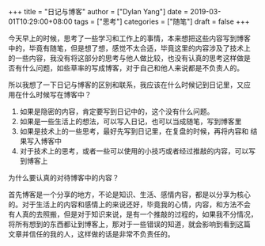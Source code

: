 +++
title = "日记与博客"
author = ["Dylan Yang"]
date = 2019-03-01T10:29:00+08:00
tags = ["思考"]
categories = ["随笔"]
draft = false
+++

今天早上的时候，思考了一些学习和工作上的事情，本来想把这些内容写到博客
中的，毕竟有随笔，但是想了想，感觉不太合适，毕竟这里的内容涉及了技术上
的一些内容，我没有将这部分的思考与他人做比较，也没有认真的思考这样做是
否有什么问题，如些草率的写成博客，对于自己和他人来说都是不负责人的。

所以我想了一下日记与博客的区别和联系，我应该在什么时候记到日记里，又应
用在什么时候写在博客中？

1.  如果是隐密的内容，肯定要写到日记中的，这个没有什么问题。
2.  如果是一些生活上的想法，可以写入日记，也可以当成随笔，写到博客里
3.  如果是技术上的一些思考，最好先写到日记里，在复盘的时候，再将内容和
    结果写入博客中
4.  对于技术上的思考，或者一些可以使用的小技巧或者经过推敲的内容，可以写到博客上

为什么要认真的对待博客中的内容？

首先博客是一个分享的地方，不论是知识、生活、感情内容，都是以分享为核心
的。对于生活上的内容和感情上的来说还好，毕竟我的心情，内容，和方法不会
有人真的去照搬，但是对于知识来说，是有一个推敲的过程的，如果我不分情况，
将所有想到的东西都让到博客上，那对于一些错误的知道，就会影响到看到这篇
文章并信任的我的人，这样做的话是非常不负责任的。
